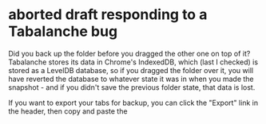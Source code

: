 # aborted draft responding to a Tabalanche bug

Did you back up the folder before you dragged the other one on top of it? Tabalanche stores its data in Chrome's IndexedDB, which (last I checked) is stored as a LevelDB database, so if you dragged the folder over it, you will have reverted the database to whatever state it was in when you made the snapshot - and if you didn't save the previous folder state, that data is lost.

If you want to export your tabs for backup, you can click the "Export" link in the header, then copy and paste the